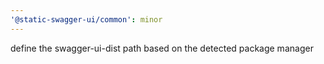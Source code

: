 ```yaml
---
'@static-swagger-ui/common': minor
---
```


define the swagger-ui-dist path based on the detected package manager
